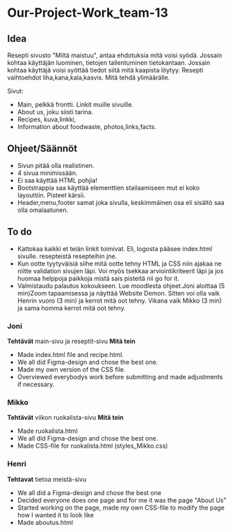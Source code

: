 # Our-Project-Work_team-13

## Idea

Resepti sivusto "Miltä maistuu", antaa ehdotuksia mitä voisi syödä.
Jossain kohtaa käyttäjän luominen, tietojen tallentuminen tietokantaan.
Jossain kohtaa käyttäjä voisi syöttää tiedot siitä mitä kaapista löytyy.
Resepti vaihtoehdot liha,kana,kala,kasvis.
Mitä tehdä ylimäärälle.

Sivut:
- Main, pelkkä frontti. Linkit muille sivuille.
- About us, joku siisti tarina.
- Recipes, kuva,linkki,
- Information about foodwaste, photos,links,facts.


## Ohjeet/Säännöt
- Sivun pitää olla realistinen.
- 4 sivua minimissään.
- Ei saa käyttää HTML pohjia!
- Bootstrappia saa käyttää elementtien stailaamiseen mut ei koko layouttiin. Pisteet kärsii.
- Header,menu,footer samat joka sivulla, keskimmäinen osa eli sisältö saa olla omalaatunen.

## To do
- Kattokaa kaikki et teiän linkit toimivat.
Eli, logosta pääsee index.html sivulle.
resepteistä resepteihin jne.
- Kun ootte tyytyväisiä siihe mitä ootte tehny HTML ja CSS niin ajakaa ne niitte validation sivujen läpi. Voi myös tsekkaa arviointikriteerit läpi ja jos huomaa helppoja paikkoja mistä sais pisteitä nii go for it.
- Valmistaudu palautus kokoukseen. Lue moodlesta ohjeet.Joni aloittaa (5 min)Zoom tapaamisessa ja näyttää Website Demon. Sitten voi olla vaik Henrin vuoro (3 min) ja kerrot mitä oot tehny. Vikana vaik Mikko (3 min) ja sama homma kerrot mitä oot tehny.



### Joni
**Tehtävät**
main-sivu ja reseptit-sivu
**Mitä tein**
- Made index.html file and recipe.html.
- We all did Figma-design and chose the best one.
- Made my own version of the CSS file.
- Overviewed everybodys work before submitting and made adjustments if necessary.

### Mikko
**Tehtävät**
viikon ruokalista-sivu
**Mitä tein**
- Made ruokalista.html
- We all did Figma-design and chose the best one.
- Made CSS-file for ruokalista.html (styles_Mikko.css)

### Henri
**Tehtavat** tietoa meistä-sivu

- We all did a Figma-design and chose the best one
- Decided everyone does one page and for me it was the page "About Us"
- Started working on the page, made my own CSS-file to modify the page how I wanted it to look like
- Made aboutus.html


